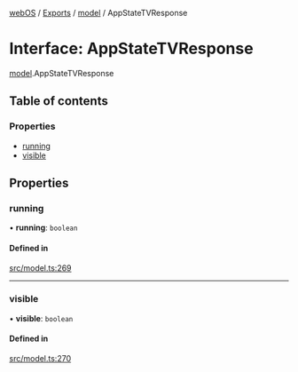 [webOS](../README.md) / [Exports](../modules.md) / [model](../modules/model.md) / AppStateTVResponse

# Interface: AppStateTVResponse

[model](../modules/model.md).AppStateTVResponse

## Table of contents

### Properties

- [running](model.AppStateTVResponse.md#running)
- [visible](model.AppStateTVResponse.md#visible)

## Properties

### running

• **running**: `boolean`

#### Defined in

[src/model.ts:269](https://github.com/Dabolus/webos-tv/blob/5769651/src/model.ts#L269)

___

### visible

• **visible**: `boolean`

#### Defined in

[src/model.ts:270](https://github.com/Dabolus/webos-tv/blob/5769651/src/model.ts#L270)
